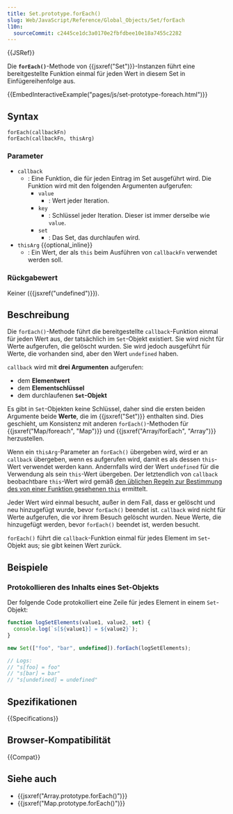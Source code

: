 ```yaml
---
title: Set.prototype.forEach()
slug: Web/JavaScript/Reference/Global_Objects/Set/forEach
l10n:
  sourceCommit: c2445ce1dc3a0170e2fbfdbee10e18a7455c2282
---
```


{{JSRef}}

Die **`forEach()`**-Methode von {{jsxref("Set")}}-Instanzen führt eine bereitgestellte Funktion einmal für jeden Wert in diesem Set in Einfügereihenfolge aus.

{{EmbedInteractiveExample("pages/js/set-prototype-foreach.html")}}

## Syntax

```js-nolint
forEach(callbackFn)
forEach(callbackFn, thisArg)
```

### Parameter

- `callback`
  - : Eine Funktion, die für jeden Eintrag im Set ausgeführt wird. Die Funktion wird mit den folgenden Argumenten aufgerufen:
    - `value`
      - : Wert jeder Iteration.
    - `key`
      - : Schlüssel jeder Iteration. Dieser ist immer derselbe wie `value`.
    - `set`
      - : Das Set, das durchlaufen wird.
- `thisArg` {{optional_inline}}
  - : Ein Wert, der als `this` beim Ausführen von `callbackFn` verwendet werden soll.

### Rückgabewert

Keiner ({{jsxref("undefined")}}).

## Beschreibung

Die `forEach()`-Methode führt die bereitgestellte `callback`-Funktion einmal für jeden Wert aus, der tatsächlich im `Set`-Objekt existiert. Sie wird nicht für Werte aufgerufen, die gelöscht wurden. Sie wird jedoch ausgeführt für Werte, die vorhanden sind, aber den Wert `undefined` haben.

`callback` wird mit **drei Argumenten** aufgerufen:

- dem **Elementwert**
- dem **Elementschlüssel**
- dem durchlaufenen **`Set`-Objekt**

Es gibt in `Set`-Objekten keine Schlüssel, daher sind die ersten beiden Argumente beide **Werte**, die im {{jsxref("Set")}} enthalten sind. Dies geschieht, um Konsistenz mit anderen `forEach()`-Methoden für {{jsxref("Map/foreach", "Map")}} und {{jsxref("Array/forEach", "Array")}} herzustellen.

Wenn ein `thisArg`-Parameter an `forEach()` übergeben wird, wird er an `callback` übergeben, wenn es aufgerufen wird, damit es als dessen `this`-Wert verwendet werden kann. Andernfalls wird der Wert `undefined` für die Verwendung als sein `this`-Wert übergeben. Der letztendlich von `callback` beobachtbare `this`-Wert wird gemäß [den üblichen Regeln zur Bestimmung des von einer Funktion gesehenen `this`](/de/docs/Web/JavaScript/Reference/Operators/this) ermittelt.

Jeder Wert wird einmal besucht, außer in dem Fall, dass er gelöscht und neu hinzugefügt wurde, bevor `forEach()` beendet ist. `callback` wird nicht für Werte aufgerufen, die vor ihrem Besuch gelöscht wurden. Neue Werte, die hinzugefügt werden, bevor `forEach()` beendet ist, werden besucht.

`forEach()` führt die `callback`-Funktion einmal für jedes Element im `Set`-Objekt aus; sie gibt keinen Wert zurück.

## Beispiele

### Protokollieren des Inhalts eines Set-Objekts

Der folgende Code protokolliert eine Zeile für jedes Element in einem `Set`-Objekt:

```js
function logSetElements(value1, value2, set) {
  console.log(`s[${value1}] = ${value2}`);
}

new Set(["foo", "bar", undefined]).forEach(logSetElements);

// Logs:
// "s[foo] = foo"
// "s[bar] = bar"
// "s[undefined] = undefined"
```

## Spezifikationen

{{Specifications}}

## Browser-Kompatibilität

{{Compat}}

## Siehe auch

- {{jsxref("Array.prototype.forEach()")}}
- {{jsxref("Map.prototype.forEach()")}}
